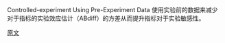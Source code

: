 Controlled-experiment Using Pre-Experiment Data
使用实验前的数据来减少对于指标的实验效应估计（ABdiff）的方差从而提升指标对于实验敏感性。


[原文](http://robotics.stanford.edu/users/ronnyk/2013-02CUPEDImprovingSensitivityOfControlledExperiments.pdf)
